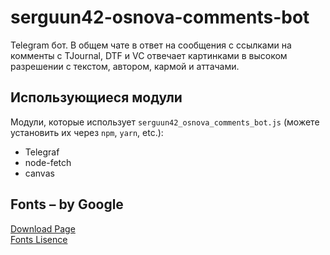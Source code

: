 # serguun42-osnova-comments-bot
Telegram бот. В общем чате в ответ на сообщения с ссылками на комменты с TJournal, DTF и VC отвечает картинками в высоком разрешении с текстом, автором, кармой и аттачами.


## Использующиеся модули


Модули, которые использует `serguun42_osnova_comments_bot.js` (можете установить их через `npm`, `yarn`, etc.):
* Telegraf
* node-fetch
* canvas


## Fonts – by Google
[Download Page](https://fonts.google.com/specimen/Roboto)<br>
[Fonts Lisence](http://www.apache.org/licenses/LICENSE-2.0)
